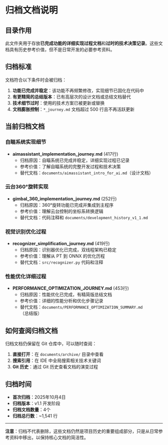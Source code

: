 # 归档文档说明

## 目录作用

此文件夹用于存放**已完成功能的详细实现过程文档**和**过时的技术决策记录**。这些文档具有历史参考价值，但不是日常开发的必要参考资料。

## 归档标准

文档符合以下条件时会被归档：

1. **功能已完成并稳定**：该功能不再频繁修改，实现细节已固化在代码中
2. **有更精简的总结版本**：已有高层次的设计文档或总结文档替代
3. **技术细节过时**：使用的技术方案已被更新或替换
4. **文档膨胀控制**：`*_journey.md` 文档超过 500 行且不再活跃更新

## 当前归档文档

### 自瞄系统实现细节
- **aimassistant_implementation_journey.md** (417行)
  - 归档原因：自瞄系统已完成并稳定，详细实现过程已记录
  - 参考价值：了解自瞄系统的完整开发过程和技术决策
  - 替代文档：`documents/aimassistant_intro_for_ai.md`（设计文档）

### 云台360°旋转实现
- **gimbal_360_implementation_journey.md** (252行)
  - 归档原因：360°旋转功能已完成并集成到主程序
  - 参考价值：理解云台控制的坐标系转换逻辑
  - 替代文档：代码注释和 `documents/development_history_v1_1.md`

### 视觉识别优化过程
- **recognizer_simplification_journey.md** (419行)
  - 归档原因：识别器优化已完成，双线程架构已稳定
  - 参考价值：理解从 PT 到 ONNX 的优化历程
  - 替代文档：`src/recognizer.py` 代码和注释

### 性能优化详细过程
- **PERFORMANCE_OPTIMIZATION_JOURNEY.md** (453行)
  - 归档原因：性能优化已完成，有精简版总结文档
  - 参考价值：详细的性能分析和优化步骤记录
  - 替代文档：`documents/PERFORMANCE_OPTIMIZATION_SUMMARY.md`（总结版）

## 如何查阅归档文档

归档文档仍保留在 Git 仓库中，可以随时查阅：

1. **直接打开**：在 `documents/archive/` 目录中查看
2. **搜索引用**：在 IDE 中全局搜索相关技术关键词
3. **Git 历史**：通过 Git 历史查看文档的演变过程

## 归档时间

- **首次归档**：2025年10月4日
- **归档版本**：v1.1 开发阶段
- **归档文档数量**：4个
- **归档总行数**：~1,541 行

---

**注意**：归档不代表删除，这些文档仍然是项目历史的重要组成部分，只是从日常参考资料中移出，以保持核心文档的简洁性。
